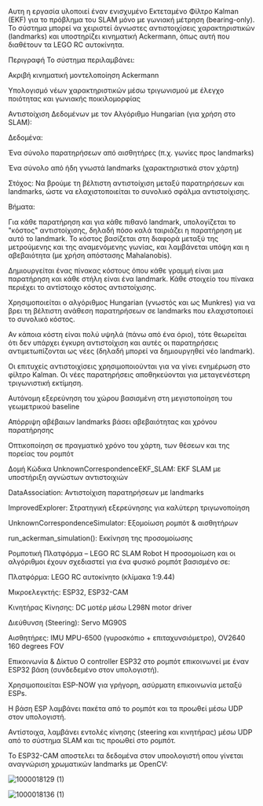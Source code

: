 Αυτη η εργασία υλοποιεί έναν ενισχυμένο Εκτεταμένο Φίλτρο Kalman (EKF) για το πρόβλημα του SLAM μόνο με γωνιακή μέτρηση (bearing-only). Το σύστημα μπορεί να χειριστεί άγνωστες αντιστοιχίσεις χαρακτηριστικών (landmarks) και υποστηρίζει κινηματική Ackermann, όπως αυτή που διαθέτουν τα LEGO RC αυτοκίνητα.

Περιγραφή
Το σύστημα περιλαμβάνει:

Ακριβή κινηματική μοντελοποίηση Ackermann

Υπολογισμό νέων χαρακτηριστικών μέσω τριγωνισμού με έλεγχο ποιότητας και γωνιακής ποικιλομορφίας

Αντιστοίχιση Δεδομένων με τον Αλγόριθμο Hungarian (για χρήση στο SLAM):
  
  Δεδομένα:
  
  Ένα σύνολο παρατηρήσεων από αισθητήρες (π.χ. γωνίες προς landmarks)
  
  Ένα σύνολο από ήδη γνωστά landmarks (χαρακτηριστικά στον χάρτη)
  
  Στόχος:
  Να βρούμε τη βέλτιστη αντιστοίχιση μεταξύ παρατηρήσεων και landmarks, ώστε να ελαχιστοποιείται το συνολικό σφάλμα αντιστοίχισης.
  
  Βήματα:
  
  Για κάθε παρατήρηση και για κάθε πιθανό landmark, υπολογίζεται το "κόστος" αντιστοίχισης, δηλαδή πόσο καλά ταιριάζει η παρατήρηση με αυτό το landmark. Το κόστος    βασίζεται στη διαφορά μεταξύ της μετρούμενης και της αναμενόμενης γωνίας, και λαμβάνεται υπόψη και η αβεβαιότητα (με χρήση απόστασης Mahalanobis).
  
  Δημιουργείται ένας πίνακας κόστους όπου κάθε γραμμή είναι μια παρατήρηση και κάθε στήλη είναι ένα landmark. Κάθε στοιχείο του πίνακα περιέχει το αντίστοιχο         κόστος αντιστοίχισης.
  
  Χρησιμοποιείται ο αλγόριθμος Hungarian (γνωστός και ως Munkres) για να βρει τη βέλτιστη ανάθεση παρατηρήσεων σε landmarks που ελαχιστοποιεί το συνολικό κόστος.
  
  Αν κάποια κόστη είναι πολύ υψηλά (πάνω από ένα όριο), τότε θεωρείται ότι δεν υπάρχει έγκυρη αντιστοίχιση και αυτές οι παρατηρήσεις αντιμετωπίζονται ως νέες         (δηλαδή μπορεί να δημιουργηθεί νέο landmark).
  
  Οι επιτυχείς αντιστοιχίσεις χρησιμοποιούνται για να γίνει ενημέρωση στο φίλτρο Kalman. Οι νέες παρατηρήσεις αποθηκεύονται για μεταγενέστερη τριγωνιστική εκτίμηση.

Αυτόνομη εξερεύνηση του χώρου βασισμένη στη μεγιστοποίηση του γεωμετρικού baseline

Απόρριψη αβέβαιων landmarks βάσει αβεβαιότητας και χρόνου παρατήρησης

Οπτικοποίηση σε πραγματικό χρόνο του χάρτη, των θέσεων και της πορείας του ρομπότ

Δομή Κώδικα
UnknownCorrespondenceEKF_SLAM: EKF SLAM με υποστήριξη αγνώστων αντιστοιχιών

DataAssociation: Αντιστοίχιση παρατηρήσεων με landmarks

ImprovedExplorer: Στρατηγική εξερεύνησης για καλύτερη τριγωνοποίηση

UnknownCorrespondenceSimulator: Εξομοίωση ρομπότ & αισθητήρων

run_ackerman_simulation(): Εκκίνηση της προσομοίωσης

Ρομποτική Πλατφόρμα – LEGO RC SLAM Robot
Η προσομοίωση και οι αλγόριθμοι έχουν σχεδιαστεί για ένα φυσικό ρομπότ βασισμένο σε:

Πλατφόρμα: LEGO RC αυτοκίνητο (κλίμακα 1:9.44)

Μικροελεγκτής: ESP32, ESP32-CAM

Κινητήρας Κίνησης: DC μοτέρ μέσω L298N motor driver

Διεύθυνση (Steering): Servo MG90S

Αισθητήρες: IMU MPU-6500 (γυροσκόπιο + επιταχυνσιόμετρο), OV2640 160 degrees FOV

Επικοινωνία & Δίκτυο
Ο controller ESP32 στο ρομπότ επικοινωνεί με έναν ESP32 βάση (συνδεδεμένο στον υπολογιστή).

Χρησιμοποιείται ESP-NOW για γρήγορη, ασύρματη επικοινωνία μεταξύ ESPs.

Η βάση ESP λαμβάνει πακέτα από το ρομπότ και τα προωθεί μέσω UDP στον υπολογιστή.

Αντίστοιχα, λαμβάνει εντολές κίνησης (steering και κινητήρας) μέσω UDP από το σύστημα SLAM και τις προωθεί στο ρομπότ.

Το ESP32-CAM αποστελει τα δεδομένα στον υποολογιστή οπου γίνεται αναγνώριση χρωματικών landmarks με OpenCV:

![1000018129 (1)](https://github.com/user-attachments/assets/819c21e9-a6ba-4108-8b49-b3034d4162f3)


![1000018136 (1)](https://github.com/user-attachments/assets/d6b1a283-cce6-4f47-9b8e-5d3a1116325f)

